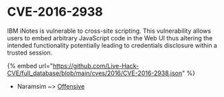 # CVE-2016-2938

IBM iNotes is vulnerable to cross-site scripting. This vulnerability allows users to embed arbitrary JavaScript code in the Web UI thus altering the intended functionality potentially leading to credentials disclosure within a trusted session.

{% embed url="https://github.com/Live-Hack-CVE/full_database/blob/main/cves/2016/CVE-2016-2938.json" %}


* Naramsim ~> [Offensive](https://zeste.alice-snow.ru/2016/database/cve-2016-2938/offensive-naramsim)